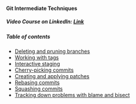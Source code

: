 #### Git Intermediate Techniques

##### Video Course on LinkedIn: [Link](https://www.linkedin.com/learning/git-intermediate-techniques/welcome)

##### Table of contents
- [Deleting and pruning branches]()
- [Working with tags]()
- [Interactive staging]()
- [Cherry-picking commits]()
- [Creating and applying patches]()
- [Rebasing commits]()
- [Squashing commits]()
- [Tracking down problems with blame and bisect]()
